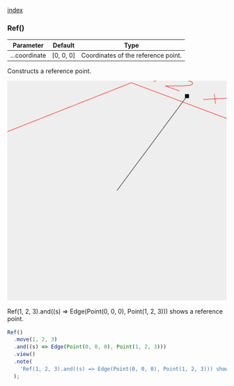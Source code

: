 [index](../../nb/api/index.md)
### Ref()
Parameter|Default|Type
---|---|---
...coordinate|[0, 0, 0]|Coordinates of the reference point.

Constructs a reference point.

![Image](Ref.md.$2.png)

Ref(1, 2, 3).and((s) => Edge(Point(0, 0, 0), Point(1, 2, 3))) shows a reference point.

```JavaScript
Ref()
  .move(1, 2, 3)
  .and((s) => Edge(Point(0, 0, 0), Point(1, 2, 3)))
  .view()
  .note(
    'Ref(1, 2, 3).and((s) => Edge(Point(0, 0, 0), Point(1, 2, 3))) shows a reference point.'
  );
```
